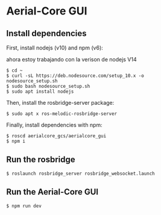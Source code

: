 # Aerial-Core GUI

## Install dependencies

First, install nodejs (v10) and npm (v6):

ahora estoy trabajando con la verison de nodejs V14
```
$ cd ~
$ curl -sL https://deb.nodesource.com/setup_10.x -o nodesource_setup.sh
$ sudo bash nodesource_setup.sh
$ sudo apt install nodejs
```

Then, install the rosbridge-server package:
```
$ sudo apt x ros-melodic-rosbridge-server
```

Finally, install dependencies with npm:
```
$ roscd aerialcore_gcs/aerialcore_gui
$ npm i
```

## Run the rosbridge
```
$ roslaunch rosbridge_server rosbridge_websocket.launch
```

## Run the Aerial-Core GUI

```
$ npm run dev
```
